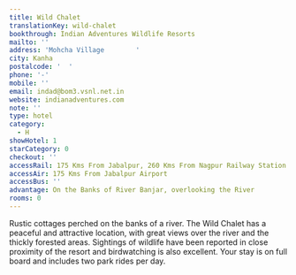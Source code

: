 ```yaml
---
title: Wild Chalet
translationKey: wild-chalet
bookthrough: Indian Adventures Wildlife Resorts
mailto: ''
address: 'Mohcha Village        '
city: Kanha
postalcode: '  '
phone: '-'
mobile: ''
email: indad@bom3.vsnl.net.in
website: indianadventures.com
note: ''
type: hotel
category:
  - H
showHotel: 1
starCategory: 0
checkout: ''
accessRail: 175 Kms From Jabalpur, 260 Kms From Nagpur Railway Station
accessAir: 175 Kms From Jabalpur Airport
accessBus: ''
advantage: On the Banks of River Banjar, overlooking the River
rooms: 0
---
```

Rustic cottages perched on the banks of a river. The Wild Chalet has a peaceful and attractive location, with great views over the river and the thickly forested areas. Sightings of wildlife have been reported in close proximity of the resort and birdwatching is also excellent. Your stay is on full board and includes two park rides per day.